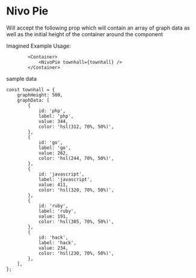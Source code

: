 # Nivo Pie
Will accept the following prop which will contain an array of graph data as well as the initial height of the container around the component


Imagined Example Usage: 
```
        <Container>
            <NivoPie townhall={townhall} />
        </Container>
```

sample data
```
const townhall = {
    graphHeight: 500,
    graphData: [
        {
            id: 'php',
            label: 'php',
            value: 344,
            color: 'hsl(312, 70%, 50%)',
        },
        {
            id: 'go',
            label: 'go',
            value: 262,
            color: 'hsl(244, 70%, 50%)',
        },
        {
            id: 'javascript',
            label: 'javascript',
            value: 411,
            color: 'hsl(320, 70%, 50%)',
        },
        {
            id: 'ruby',
            label: 'ruby',
            value: 191,
            color: 'hsl(305, 70%, 50%)',
        },
        {
            id: 'hack',
            label: 'hack',
            value: 234,
            color: 'hsl(230, 70%, 50%)',
        },
    ],
};
```